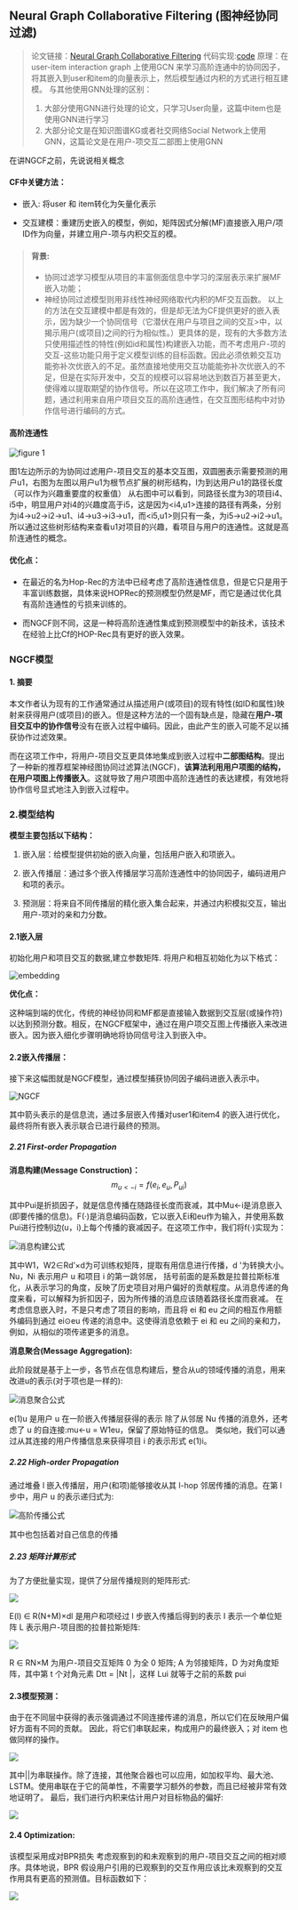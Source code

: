 ## Neural Graph Collaborative Filtering  (图神经协同过滤)


>论文链接：[Neural Graph Collaborative Filtering](https://arxiv.org/abs/1905.08108?context=cs.IR)
>代码实现:[code](https://github.com/xiangwang1223/neural_graph_collaborative_filtering)
>原理：在user-item interaction graph 上使用GCN 来学习高阶连通中的协同因子，将其嵌入到user和item的向量表示上，然后模型通过内积的方式进行相互建模。
>与其他使用GNN处理的区别：
>1. 大部分使用GNN进行处理的论文，只学习User向量，这篇中item也是使用GNN进行学习
>2. 大部分论文是在知识图谱KG或者社交网络Social Network上使用GNN，这篇论文是在用户-项交互二部图上使用GNN

在讲NGCF之前，先说说相关概念

#### CF中关键方法：

- 嵌入: 将user 和 item转化为矢量化表示

- 交互建模：重建历史嵌入的模型，例如，矩阵因式分解(MF)直接嵌入用户/项ID作为向量，并建立用户-项与内积交互的模。

>#### 背景:
>- 协同过滤学习模型从项目的丰富侧面信息中学习的深层表示来扩展MF嵌入功能；
>- 神经协同过滤模型则用非线性神经网络取代内积的MF交互函数。
>以上的方法在交互建模中都是有效的，但是却无法为CF提供更好的嵌入表示，因为缺少一个协同信号（它潜伏在用户与项目之间的交互>中，以揭示用户(或项目)之间的行为相似性。）更具体的是，现有的大多数方法只使用描述性的特性(例如id和属性)构建嵌入功能，而不考虑用户-项的交互-这些功能只用于定义模型训练的目标函数。因此必须依赖交互功能弥补次优嵌入的不足。虽然直接地使用交互功能能弥补次优嵌入的不足，但是在实际开发中，交互的规模可以容易地达到数百万甚至更大，使得难以提取期望的协作信号。所以在这项工作中，我们解决了所有问题，通过利用来自用户项目交互的高阶连通性，在交互图形结构中对协作信号进行编码的方式。

#### 高阶连通性

![figure 1](https://github.com/swallown1/NoteOfPaper/blob/master/SIGIR/NGCF/image/figure1.png)

图1左边所示的为协同过滤用户-项目交互的基本交互图，双圆圈表示需要预测的用户u1，右图为左图以用户u1为根节点扩展的树形结构，l为到达用户u1的路径长度（可以作为兴趣重要度的权重值）
从右图中可以看到，同路径长度为3的项目i4、i5中，明显用户对i4的兴趣度高于i5，这是因为<i4,u1>连接的路径有两条，分别为i4->u2->i2->u1、i4->u3->i3->u1，而<i5,u1>则只有一条，为i5->u2->i2->u1。所以通过这些树形结构来查看u1对项目的兴趣，看项目与用户的连通性。这就是高阶连通性的概念。

#### 优化点：

- 在最近的名为Hop-Rec的方法中已经考虑了高阶连通性信息，但是它只是用于丰富训练数据，具体来说HOPRec的预测模型仍然是MF，而它是通过优化具有高阶连通性的亏损来训练的。

- 而NGCF则不同，这是一种将高阶连通性集成到预测模型中的新技术，该技术在经验上比Cf的HOP-Rec具有更好的嵌入效果。


### NGCF模型 

#### 1. 摘要

本文作者认为现有的工作通常通过从描述用户(或项目)的现有特性(如ID和属性)映射来获得用户(或项目)的嵌入。但是这种方法的一个固有缺点是，隐藏在**用户-项目交互中的协作信号**没有在嵌入过程中编码。因此，由此产生的嵌入可能不足以捕获协作过滤效果。

而在这项工作中，将用户-项目交互更具体地集成到嵌入过程中**二部图结构**。提出了一种新的推荐框架神经图协同过滤算法(NGCF)，**该算法利用用户项图的结构，在用户项图上传播嵌入**。这就导致了用户项图中高阶连通性的表达建模，有效地将协作信号显式地注入到嵌入过程中。


### 2.模型结构

**模型主要包括以下结构：**

1. 嵌入层：给模型提供初始的嵌入向量，包括用户嵌入和项嵌入。

2. 嵌入传播层：通过多个嵌入传播层学习高阶连通性中的协同因子，编码进用户和项的表示。

3. 预测层：将来自不同传播层的精化嵌入集合起来，并通过内积模拟交互，输出用户-项对的亲和力分数。


#### 2.1嵌入层
初始化用户和项目交互的数据,建立参数矩阵.
将用户和相互初始化为以下格式：

![embedding](https://github.com/swallown1/NoteOfPaper/blob/master/SIGIR/NGCF/image/embedding.jpg)

**优化点：**

这种端到端的优化，传统的神经协同和MF都是直接输入数据到交互层(或操作符)以达到预测分数。相反，在NGCF框架中，通过在用户项交互图上传播嵌入来改进嵌入。因为嵌入细化步骤明确地将协同信号注入到嵌入中。

####  2.2嵌入传播层：

接下来这幅图就是NGCF模型，通过模型捕获协同因子编码进嵌入表示中。

![NGCF](https://github.com/swallown1/NoteOfPaper/blob/master/SIGIR/NGCF/image/NGCF.jpg)

其中箭头表示的是信息流，通过多层嵌入传播对user1和item4 的嵌入进行优化，最终将所有嵌入表示联合已进行最终的预测。

##### 2.21 First-order Propagation

**消息构建(Message Construction)：**
	$$m_{u<-i} = f(e_i,e_u,P_{ui})$$

其中Pui是折损因子，就是信息传播在随路径长度而衰减，其中Mu←i是消息嵌入(即要传播的信息)。F(·)是消息编码函数，它以嵌入Ei和eu作为输入，并使用系数Pui进行控制l边(u，i)上每个传播的衰减因子。在这项工作中，我们将f(·)实现为：

![消息构建公式](https://github.com/swallown1/NoteOfPaper/blob/master/SIGIR/NGCF/image/gongsi1.png)

其中W1，W2∈Rd’×d为可训练权矩阵，提取有用信息进行传播，d '为转换大小。
Nu，Ni 表示用户 u 和项目 i 的第一跳邻居，
括号前面的是系数是拉普拉斯标准化，从表示学习的角度，反映了历史项目对用户偏好的贡献程度。从消息传递的角度来看，可以解释为折扣因子，因为所传播的消息应该随着路径长度而衰减。
在考虑信息嵌入时，不是只考虑了项目的影响，而且将 ei 和 eu 之间的相互作用额外编码到通过 ei⊙eu 传递的消息中。这使得消息依赖于 ei 和 eu 之间的亲和力，例如，从相似的项传递更多的消息。

**消息聚合(Message Aggregation):**

此阶段就是基于上一步，各节点在信息构建后，整合从u的领域传播的消息，用来改进u的表示(对于项也是一样的):

![消息聚合公式](https://github.com/swallown1/NoteOfPaper/blob/master/SIGIR/NGCF/image/xxjh.png)

e(1)u 是用户 u 在一阶嵌入传播层获得的表示
除了从邻居 Nu 传播的消息外，还考虑了 u 的自连接:mu←u = W1eu，保留了原始特征的信息。
类似地，我们可以通过从其连接的用户传播信息来获得项目 i 的表示形式 e(1)i。


##### 2.22 High-order Propagation
通过堆叠 l 嵌入传播层，用户(和项)能够接收从其 l-hop 邻居传播的消息。在第 l 步中，用户 u 的表示递归式为:

![高阶传播公式](https://github.com/swallown1/NoteOfPaper/blob/master/SIGIR/NGCF/image/gjcb.png)

其中也包括着对自己信息的传播

##### 2.23 矩阵计算形式

为了方便批量实现，提供了分层传播规则的矩阵形式:

![](https://github.com/swallown1/NoteOfPaper/blob/master/SIGIR/NGCF/image/jz1.png)

E(l) ∈ R(N+M)×dl 是用户和项经过 l 步嵌入传播后得到的表示
I 表示一个单位矩阵
L 表示用户-项目图的拉普拉斯矩阵:

![](https://github.com/swallown1/NoteOfPaper/blob/master/SIGIR/NGCF/image/jz2.png)

R ∈ RN×M 为用户-项目交互矩阵
0 为全 0 矩阵;
A 为邻接矩阵，D 为对角度矩阵，其中第 t 个对角元素 Dtt = |Nt |，这样 Lui 就等于之前的系数 pui

####  2.3模型预测：

由于在不同层中获得的表示强调通过不同连接传递的消息，所以它们在反映用户偏好方面有不同的贡献。
因此，将它们串联起来，构成用户的最终嵌入；对 item 也做同样的操作。

![](https://github.com/swallown1/NoteOfPaper/blob/master/SIGIR/NGCF/image/mxyc.png)

其中||为串联操作。除了连接，其他聚合器也可以应用，如加权平均、最大池、LSTM。使用串联在于它的简单性，不需要学习额外的参数，而且已经被非常有效地证明了。
最后，我们进行内积来估计用户对目标物品的偏好:

![](https://github.com/swallown1/NoteOfPaper/blob/master/SIGIR/NGCF/image/mxyc2.png)

####  2.4 Optimization:

该模型采用成对BPR损失
考虑观察到的和未观察到的用户-项目交互之间的相对顺序。具体地说，BPR 假设用户引用的已观察到的交互作用应该比未观察到的交互作用具有更高的预测值。目标函数如下：

![](https://github.com/swallown1/NoteOfPaper/blob/master/SIGIR/NGCF/image/opt.png)